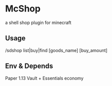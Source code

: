 # McShop
a shell shop plugin for minecraft

## Usage
/sdshop list|buy|find [goods_name] [buy_amount]

## Env & Depends
Paper 1.13
Vault + Essentials economy
